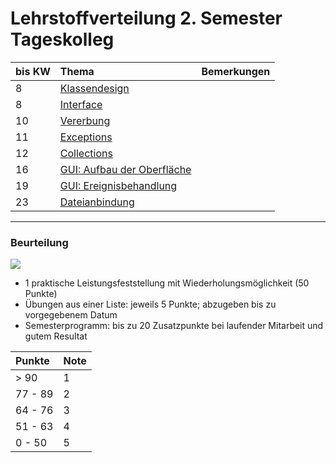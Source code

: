 # Lehrstoffverteilung 2. Semester Tageskolleg #

| **bis KW** | **Thema** | **Bemerkungen** |
|:-----------|:----------|:----------------|
| 8          | [Klassendesign](thema_klassendesign.md) |                 |
| 8          | [Interface](thema_interface.md) |                 |
| 10         | [Vererbung](thema_vererbung.md) |                 |
| 11         | [Exceptions](thema_exceptions.md) |                 |
| 12         | [Collections](thema_collections.md) |                 |
| 16         | [GUI: Aufbau der Oberfläche](thema_programm1.md) |                 |
| 19         | [GUI: Ereignisbehandlung](thema_swing.md) |                 |
| 23         | [Dateianbindung](thema_streams.md) |                 |




---


### Beurteilung ###

<p>
<img src='http://pr-gse.googlecode.com/svn/wiki/images/Baustelle.jpeg' />
</p>

  * 1 praktische Leistungsfeststellung mit Wiederholungsmöglichkeit (50 Punkte)
  * Übungen aus einer Liste: jeweils 5 Punkte; abzugeben bis zu vorgegebenem Datum
  * Semesterprogramm: bis zu 20 Zusatzpunkte bei laufender Mitarbeit und gutem Resultat

| **Punkte** | **Note** |
|:-----------|:---------|
| > 90       | 1        |
| 77 - 89    | 2        |
| 64 - 76    | 3        |
| 51 - 63    | 4        |
| 0 - 50     | 5        |